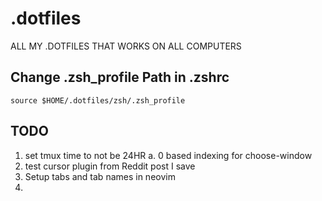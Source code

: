 # .dotfiles
ALL MY .DOTFILES THAT WORKS ON ALL COMPUTERS

## Change .zsh_profile Path in .zshrc
```
source $HOME/.dotfiles/zsh/.zsh_profile
```
## TODO
1. set tmux time to not be 24HR
    a. 0 based indexing for choose-window
2. test cursor plugin from Reddit post I save
3. Setup tabs and tab names in neovim
4. 

